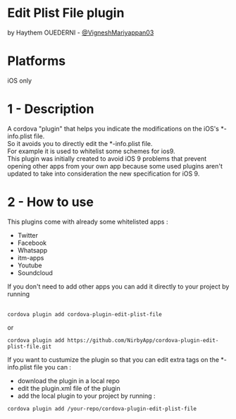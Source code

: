 # Edit Plist File plugin
by Haythem OUEDERNI - <a href="https://github.com/VigneshMariyappan03">@VigneshMariyappan03</a>

# Platforms

iOS only

# 1 - Description
A cordova "plugin" that helps you indicate the modifications on the iOS's *-info.plist file.<br/>
So it avoids you to directly edit the *-info.plist file.<br/>
For example it is used to whitelist some schemes for ios9.<br/>
This plugin was initially created to avoid iOS 9 problems that prevent opening other apps from your own app because some used plugins aren't updated to take into consideration the new specification for iOS 9.

# 2 - How to use

This plugins come with already some whitelisted apps :<br/>
- Twitter<br/>
- Facebook<br/>
- Whatsapp<br/>
- itm-apps<br/>
- Youtube<br/>
- Soundcloud<br/>

If you don't need to add other apps you can add it directly to your project by running <br/><br/>

```
cordova plugin add cordova-plugin-edit-plist-file
```

or

```
cordova plugin add https://github.com/NirbyApp/cordova-plugin-edit-plist-file.git
```

If you want to custumize the plugin so that you can edit extra tags on the *-info.plist file you can :
- download the plugin in a local repo
- edit the plugin.xml file of the plugin
- add the local plugin to your project by running :

```
cordova plugin add /your-repo/cordova-plugin-edit-plist-file
```
